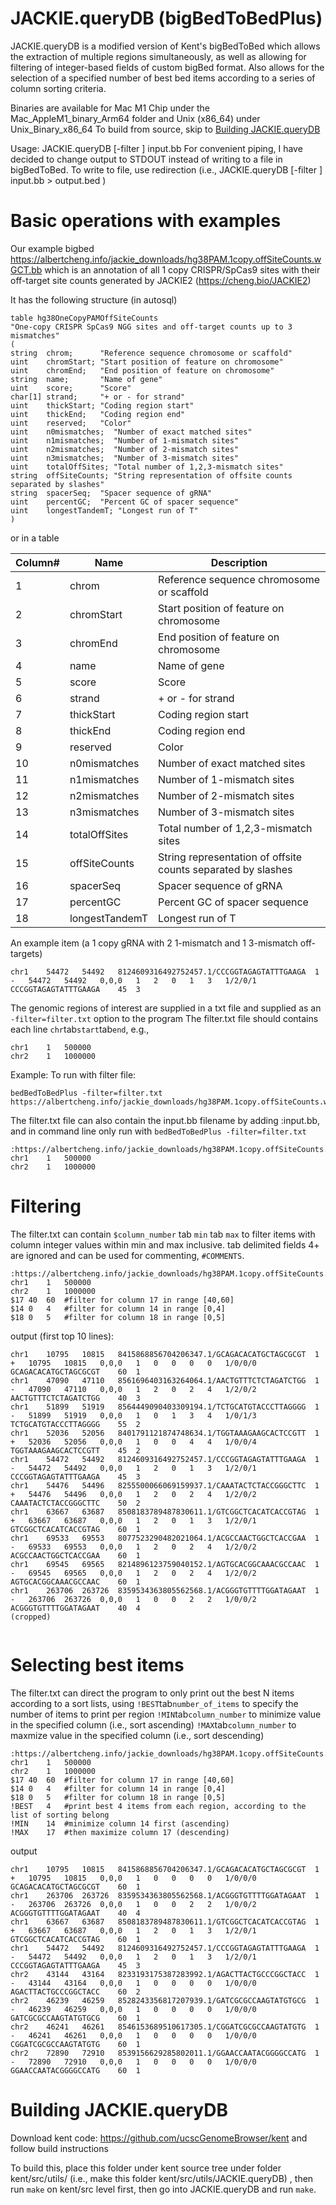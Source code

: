 # JACKIE.queryDB (bigBedToBedPlus)

JACKIE.queryDB is a modified version of Kent's bigBedToBed which allows the extraction of multiple regions simultaneously, as well as allowing for filtering of integer-based fields of custom bigBed format. Also allows for the selection of a specified number of best bed items according to a series of column sorting criteria.

Binaries are available for Mac M1 Chip under the Mac_AppleM1_binary_Arm64 folder and Unix (x86_64) under Unix_Binary_x86_64
To build from source, skip to [Building JACKIE.queryDB](#building-JACKIE.queryDB)

Usage: JACKIE.queryDB [-filter <filterFile>] input.bb 
For convenient piping, I have decided to change output to STDOUT instead of writing to a file in bigBedToBed. To write to file, use redirection (i.e., JACKIE.queryDB [-filter <filterFile>] input.bb  > output.bed )


# Basic operations with examples

Our example bigbed https://albertcheng.info/jackie_downloads/hg38PAM.1copy.offSiteCounts.wGCT.bb which is an annotation of all 1 copy CRISPR/SpCas9 sites with their off-target site counts generated by JACKIE2 (https://cheng.bio/JACKIE2)

It has the following structure (in autosql)
```
table hg38OneCopyPAMOffSiteCounts
"One-copy CRISPR SpCas9 NGG sites and off-target counts up to 3 mismatches"
(
string  chrom;		"Reference sequence chromosome or scaffold"
uint    chromStart;	"Start position of feature on chromosome"
uint    chromEnd;	"End position of feature on chromosome"
string  name;		"Name of gene"
uint    score;		"Score"
char[1] strand;		"+ or - for strand"
uint    thickStart;	"Coding region start"
uint    thickEnd;	"Coding region end"
uint  	reserved;	"Color"
uint    n0mismatches;  "Number of exact matched sites"
uint    n1mismatches;  "Number of 1-mismatch sites"
uint    n2mismatches;  "Number of 2-mismatch sites"
uint    n3mismatches;  "Number of 3-mismatch sites"
uint    totalOffSites; "Total number of 1,2,3-mismatch sites"
string  offSiteCounts; "String representation of offsite counts separated by slashes"
string  spacerSeq;  "Spacer sequence of gRNA"
uint    percentGC;  "Percent GC of spacer sequence"
uint    longestTandemT; "Longest run of T"
)
```
or in a table

Column# | Name | Description
--- | --- | --- 
1 | chrom | Reference sequence chromosome or scaffold
2 | chromStart | Start position of feature on chromosome
3 | chromEnd | End position of feature on chromosome
4 | name | Name of gene
5 | score | Score
6 | strand | + or - for strand
7 | thickStart | Coding region start
8 | thickEnd | Coding region end
9 | reserved | Color
10 | n0mismatches | Number of exact matched sites
11 | n1mismatches | Number of 1-mismatch sites
12 | n2mismatches | Number of 2-mismatch sites
13 | n3mismatches | Number of 3-mismatch sites
14 | totalOffSites | Total number of 1,2,3-mismatch sites
15 | offSiteCounts | String representation of offsite counts separated by slashes
16 | spacerSeq | Spacer sequence of gRNA
17 | percentGC | Percent GC of spacer sequence
18 | longestTandemT | Longest run of T

An example item (a 1 copy gRNA with 2 1-mismatch and 1 3-mismatch off-targets)
```
chr1	54472	54492	8124609316492752457.1/CCCGGTAGAGTATTTGAAGA	1	-	54472	54492	0,0,0	1	2	0	1	3	1/2/0/1	CCCGGTAGAGTATTTGAAGA	45	3
```

The genomic regions of interest are supplied in a txt file and supplied as an ```-filter=filter.txt``` option to the program
The filter.txt file should contains each line ```chr```tab```start```tab```end```, e.g.,
```
chr1	1	500000
chr2	1	1000000
```
Example: To run with filter file:
```
bedBedToBedPlus -filter=filter.txt https://albertcheng.info/jackie_downloads/hg38PAM.1copy.offSiteCounts.wGCT.bb 
```
The filter.txt file can also contain the input.bb filename by adding :input.bb, and in command line only run with ```bedBedToBedPlus -filter=filter.txt```
```
:https://albertcheng.info/jackie_downloads/hg38PAM.1copy.offSiteCounts.wGCT.bb
chr1	1	500000
chr2	1	1000000
```
# Filtering
The filter.txt can contain ```$column_number``` tab ```min``` tab ```max``` to filter items with column integer values within min and max inclusive. tab delimited fields 4+ are ignored and can be used for commenting, ```#COMMENTS```. 
```
:https://albertcheng.info/jackie_downloads/hg38PAM.1copy.offSiteCounts.wGCT.bb
chr1	1	500000
chr2	1	1000000
$17	40	60	#filter for column 17 in range [40,60]
$14	0	4	#filter for column 14 in range [0,4]
$18	0	5	#filter for column 18 in range [0,5]
```
output (first top 10 lines):
```
chr1	10795	10815	8415868856704206347.1/GCAGACACATGCTAGCGCGT	1	+	10795	10815	0,0,0	1	0	0	0	0	1/0/0/0	GCAGACACATGCTAGCGCGT	60	1
chr1	47090	47110	8561696403163264064.1/AACTGTTTCTCTAGATCTGG	1	-	47090	47110	0,0,0	1	2	0	2	4	1/2/0/2	AACTGTTTCTCTAGATCTGG	40	3
chr1	51899	51919	8564449090403309194.1/TCTGCATGTACCCTTAGGGG	1	-	51899	51919	0,0,0	1	0	1	3	4	1/0/1/3	TCTGCATGTACCCTTAGGGG	55	2
chr1	52036	52056	8401791121874748634.1/TGGTAAAGAAGCACTCCGTT	1	+	52036	52056	0,0,0	1	0	0	4	4	1/0/0/4	TGGTAAAGAAGCACTCCGTT	45	2
chr1	54472	54492	8124609316492752457.1/CCCGGTAGAGTATTTGAAGA	1	-	54472	54492	0,0,0	1	2	0	1	3	1/2/0/1	CCCGGTAGAGTATTTGAAGA	45	3
chr1	54476	54496	8255500066069159937.1/CAAATACTCTACCGGGCTTC	1	+	54476	54496	0,0,0	1	2	0	2	4	1/2/0/2	CAAATACTCTACCGGGCTTC	50	2
chr1	63667	63687	8508183789487830611.1/GTCGGCTCACATCACCGTAG	1	+	63667	63687	0,0,0	1	2	0	1	3	1/2/0/1	GTCGGCTCACATCACCGTAG	60	1
chr1	69533	69553	8077523290482021064.1/ACGCCAACTGGCTCACCGAA	1	-	69533	69553	0,0,0	1	2	0	2	4	1/2/0/2	ACGCCAACTGGCTCACCGAA	60	1
chr1	69545	69565	8214896123759040152.1/AGTGCACGGCAAACGCCAAC	1	-	69545	69565	0,0,0	1	2	0	2	4	1/2/0/2	AGTGCACGGCAAACGCCAAC	60	1
chr1	263706	263726	8359534363805562568.1/ACGGGTGTTTTGGATAGAAT	1	-	263706	263726	0,0,0	1	0	0	2	2	1/0/0/2	ACGGGTGTTTTGGATAGAAT	40	4
(cropped)


```
# Selecting best items
The filter.txt can direct the program to only print out the best N items according to a sort lists, using
```!BEST```tab```number_of_items``` to specify the number of items to print per region
```!MIN```tab```column_number``` to minimize value in the specified column (i.e., sort ascending)
```!MAX```tab```column_number``` to maxmize value in the specified column (i.e., sort descending)

```
:https://albertcheng.info/jackie_downloads/hg38PAM.1copy.offSiteCounts.wGCT.bb
chr1	1	500000
chr2	1	1000000
$17	40	60	#filter for column 17 in range [40,60]
$14	0	4	#filter for column 14 in range [0,4]
$18	0	5	#filter for column 18 in range [0,5]
!BEST	4	#print best 4 items from each region, according to the list of sorting belong
!MIN	14	#minimize column 14 first (ascending)
!MAX	17	#then maximize column 17 (descending)
```
output
```
chr1	10795	10815	8415868856704206347.1/GCAGACACATGCTAGCGCGT	1	+	10795	10815	0,0,0	1	0	0	0	0	1/0/0/0	GCAGACACATGCTAGCGCGT	60	1
chr1	263706	263726	8359534363805562568.1/ACGGGTGTTTTGGATAGAAT	1	-	263706	263726	0,0,0	1	0	0	2	2	1/0/0/2	ACGGGTGTTTTGGATAGAAT	40	4
chr1	63667	63687	8508183789487830611.1/GTCGGCTCACATCACCGTAG	1	+	63667	63687	0,0,0	1	2	0	1	3	1/2/0/1	GTCGGCTCACATCACCGTAG	60	1
chr1	54472	54492	8124609316492752457.1/CCCGGTAGAGTATTTGAAGA	1	-	54472	54492	0,0,0	1	2	0	1	3	1/2/0/1	CCCGGTAGAGTATTTGAAGA	45	3
chr2	43144	43164	8233193175387283992.1/AGACTTACTGCCCGGCTACC	1	-	43144	43164	0,0,0	1	0	0	0	0	1/0/0/0	AGACTTACTGCCCGGCTACC	60	2
chr2	46239	46259	8528243356817207939.1/GATCGCGCCAAGTATGTGCG	1	-	46239	46259	0,0,0	1	0	0	0	0	1/0/0/0	GATCGCGCCAAGTATGTGCG	60	1
chr2	46241	46261	8546153689510617305.1/CGGATCGCGCCAAGTATGTG	1	-	46241	46261	0,0,0	1	0	0	0	0	1/0/0/0	CGGATCGCGCCAAGTATGTG	60	1
chr2	72890	72910	8539156629285802011.1/GGAACCAATACGGGGCCATG	1	-	72890	72910	0,0,0	1	0	0	0	0	1/0/0/0	GGAACCAATACGGGGCCATG	60	1

```

# Building JACKIE.queryDB
Download kent code: https://github.com/ucscGenomeBrowser/kent and follow build instructions

To build this, place this folder under kent source tree under folder kent/src/utils/ (i.e., make this folder kent/src/utils/JACKIE.queryDB) , then run ```make``` on kent/src level first, then go into JACKIE.queryDB and run ```make```.

